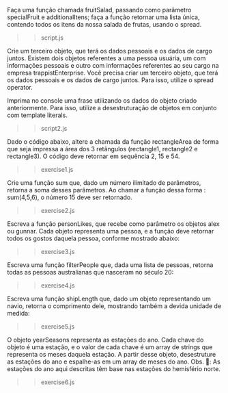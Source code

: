 Faça uma função chamada fruitSalad, passando como parâmetro specialFruit e additionalItens; faça a função retornar uma lista única, contendo todos os itens da nossa salada de frutas, usando o spread.

>>script.js

Crie um terceiro objeto, que terá os dados pessoais e os dados de cargo juntos.
Existem dois objetos referentes a uma pessoa usuária, um com informações pessoais e outro com informações referentes ao seu cargo na empresa trappistEnterprise. Você precisa criar um terceiro objeto, que terá os dados pessoais e os dados de cargo juntos. Para isso, utilize o spread operator.

Imprima no console uma frase utilizando os dados do objeto criado anteriormente. Para isso, utilize a desestruturação de objetos em conjunto com template literals.

>>script2.js

Dado o código abaixo, altere a chamada da função rectangleArea de forma que seja impressa a área dos 3 retângulos (rectangle1, rectangle2 e rectangle3). O código deve retornar em sequência 2, 15 e 54.

>>exercise1.js

Crie uma função sum que, dado um número ilimitado de parâmetros, retorna a soma desses parâmetros. Ao chamar a função dessa forma : sum(4,5,6), o número 15 deve ser retornado.

>>exercise2.js

Escreva a função personLikes, que recebe como parâmetro os objetos alex ou gunnar. Cada objeto representa uma pessoa, e a função deve retornar todos os gostos daquela pessoa, conforme mostrado abaixo:

>>exercise3.js

Escreva uma função filterPeople que, dada uma lista de pessoas, retorna todas as pessoas australianas que nasceram no século 20:

>>exercise4.js

Escreva uma função shipLength que, dado um objeto representando um navio, retorna o comprimento dele, mostrando também a devida unidade de medida:

>>exercise5.js

O objeto yearSeasons representa as estações do ano. Cada chave do objeto é uma estação, e o valor de cada chave é um array de strings que representa os meses daquela estação. A partir desse objeto, desestruture as estações do ano e espalhe-as em um array de meses do ano.
Obs. 💬: As estações do ano aqui descritas têm base nas estações do hemisfério norte.

>>exercise6.js

